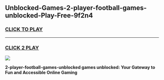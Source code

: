 
## Unblocked-Games-2-player-football-games-unblocked-Play-Free-9f2n4
<h3>
<a href="https://premium76.site?title=2-player-football-games-unblocked&ref=10A">CLICK TO PLAY</a></h3>
<hr>

<h3>
<a href="https://premium76.site?title=2-player-football-games-unblocked&ref=10A">CLICK 2 PLAY</a>
  
</h3>

<a href="https://premium76.site?title=2-player-football-games-unblocked&ref=10A"><img src="https://clearcache.store/games.png"></a>


**2-player-football-games-unblocked games unblocked: Your Gateway to Fun and Accessible Online Gaming**
